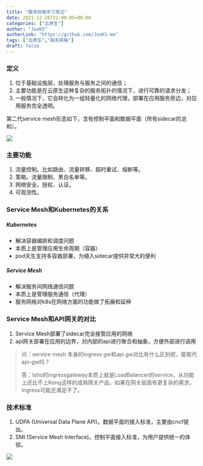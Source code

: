 ```yaml
---
title: "服务网格学习笔记"
date: 2021-12-26T22:09:05+08:00
categories: ["云原生"]
author: "JooKS"
authorLink: "https://github.com/JooKS-me"
tags: ["云原生","服务网格"]
draft: false
---
```


### 定义

1. 位于基础设施层，处理服务与服务之间的通信；
2. 主要功能是在云原生这种复杂的服务拓扑的情况下，进行可靠的请求分发；
3. 一般情况下，它会转化为一组轻量化的网络代理，部署在应用服务旁边，对应用服务完全透明。

第二代service mesh形态如下，含有控制平面和数据平面（所有sidecar的总和）。

![](https://img.jooks.cn/img/202112262240111.png)

### 主要功能

1. 流量控制。比如路由、流量转移、超时重试、熔断等。
2. 策略。流量限制、黑白名单等。
3. 网络安全。授权、认证。
4. 可观测性。

### Service Mesh和Kubernetes的关系

##### Kubernetes

- 解决容器编排和调度问题
- 本质上是管理应用生命周期（容器）
- pod天生支持多容器部署，为植入sidecar提供非常大的便利

##### Service Mesh

- 解决服务间网络通信问题
- 本质上是管理服务通信（代理）
- 服务网格对k8s在网络方面的功能做了拓展和延伸

### Service Mesh和API网关的对比

1. Service Mesh部署了sidecar完全接管应用的网络
2. api网关部署在应用的边界，对内部的api进行聚合和抽象，方便外部进行调用

> 问：service mesh 本身的ingress gw和api gw对比有什么区别呢，能取代api-gw吗？
>
> 答：Istio的ingressgateway本质上就是LoadBalancer的service，从功能上还比不上Kong这样的成熟网关产品。如果在网关层面有更复杂的需求，Ingress可能还满足不了。

### 技术标准

1. UDPA (Universal Data Plane API)。数据平面的接入标准，主要由cncf提出。
2. SMI (Service Mesh Interface)。控制平面接入标准，为用户提供统一的体验。

![](https://img.jooks.cn/img/202112262256090.png)

